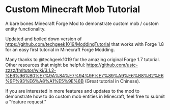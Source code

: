# Custom Minecraft Mob Tutorial
A bare bones Minecraft Forge Mod to demonstrate custom mob / custom entity functionality.

Updated and boiled down version of https://github.com/techgeek1019/ModdingTutorial that works with Forge 1.8 for an easy first tutorial in Minecraft Forge Modding.

Many thanks to @techgeek1019 for the amazing original Forge 1.7 tutorial. Other resources that might be helpful: https://github.com/ustc-zzzz/fmltutor/wiki/3.1.2-%E6%96%B0%E7%9A%84%E7%94%9F%E7%89%A9%E6%B8%B2%E6%9F%93%E6%A8%A1%E5%9E%8B (Great tutorial in Chinese).

If you are interested in more features and updates to the mod to demonstrate how to do custom mob entities in Minecraft, feel free to submit a "feature request."